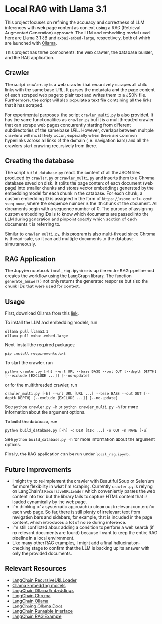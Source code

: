 # Local RAG with Llama 3.1
This project focuses on refining the accuracy and correctness of LLM inferences with web page content as context using a RAG (Retrieval Augmented Generation) approach. The LLM and embedding model used here are Llama 3.1 8B and ``mxbai-embed-large``, respectively, both of which are launched with [Ollama](https://ollama.com). 

This project has three components: the web crawler, the database builder, and the RAG application.

## Crawler
The script ``crawler.py`` is a web crawler that recursively scrapes all child links with the same base URL. It parses the metadata and the page content of each scraped web page to plain text and writes them to a JSON file. Furthermore, the script will also populate a text file containing all the links that it has scraped.

For experimental purposes, the script ``crawler_multi.py`` is also provided. It has the same functionalities as ``crawler.py`` but it is a multithreaded crawler that can scrape web pages concurrently starting from different subdirectories of the same base URL. However, overlaps between multiple crawlers will most likely occur, especially when there are common hyperlinks across all links of the domain (i.e. navigation bars) and all the crawlers start crawling recursively from there.

## Creating the database
The script ``build_database.py`` reads the content of all the JSON files produced by ``crawler.py`` or ``crawler_multi.py`` and inserts them to a Chroma database saved on disk. It splits the page content of each document (web page) into smaller chunks and stores vector embeddings generated by the embedding model for each chunk in the database. For each chunk, a custom embedding ID is assigned in the form of ``https://<some url>.com#<seq num>``, where the sequence number is the ith chunk of the document. All documents begin with a sequence number of 0. The purpose of assigning custom embedding IDs is to know which documents are passed into the LLM during generation and pinpoint exactly which section of each documents it is referring to.

Similar to ``crawler_multi.py``, this program is also multi-thread since Chroma is thread-safe, so it can add multiple documents to the database simultaneously.

## RAG Application
The Jupyter notebook ``local_rag.ipynb`` sets up the entire RAG pipeline and creates the workflow using the LangGraph library. The function ``generate_answer()`` not only returns the generated response but also the chunk IDs that were used for context. 

## Usage
First, download Ollama from this [link](https://ollama.com/download).

To install the LLM and embedding models, run
```
ollama pull llama3.1
ollama pull mxbai-embed-large
```

Next, install the required packages:
```
pip install requirements.txt
```

To start the crawler, run
```
python crawler.py [-h] --url URL --base BASE --out OUT [--depth DEPTH] [--exclude [EXCLUDE ...]] [--no-update]
```
or for the multithreaded crawler, run
```
crawler_multi.py [-h] --url URL [URL ...] --base BASE --out OUT [--depth DEPTH] [--exclude [EXCLUDE ...]] [--no-update]
```
See ``python crawler.py -h`` or ``python crawler_multi.py -h`` for more information about the argument options.

To build the database, run
```
python build_database.py [-h] -d DIR [DIR ...] -o OUT -n NAME [-u]
```
See ``python build_database.py -h`` for more information about the argument options.

Finally, the RAG application can be run under ``local_rag.ipynb``.

## Future Improvements
- I might try to re-implement the crawler with Beautiful Soup or Selenium for more flexibility in what I'm scraping. Currently ``crawler.py`` is relying on LangChain's ``RecursiveURLLoader`` which conveniently parses the web content into text but the library fails to capture HTML content that is loaded dynamically by the web page. 
- I'm thinking of a systematic approach to clean out irrelevant content for each web page. So far, there is still plenty of irrelevant text from navigation bars and sidebars, for example, that is included in the page content, which introduces a lot of noise during inference. 
- I'm still conflicted about adding a condition to perform a web search (if no relevant documents are found) because I want to keep the entire RAG pipeline in a local environment.
- Like many other RAG examples, I might add a final hallucination-checking stage to confirm that the LLM is backing up its answer with only the provided documents.

## Relevant Resources
- [LangChain RecursiveURLLoader](https://python.langchain.com/v0.2/docs/integrations/document_loaders/recursive_url/)
- [Ollama Embedding models](https://ollama.com/blog/embedding-models)
- [LangChain OllamaEmbeddings](https://python.langchain.com/v0.2/docs/integrations/text_embedding/ollama/)
- [LangChain Chroma](https://python.langchain.com/v0.2/docs/integrations/vectorstores/chroma/)
- [LangChain Ollama](https://python.langchain.com/v0.2/docs/integrations/providers/ollama/)
- [LangChaing Ollama Docs](https://api.python.langchain.com/en/latest/llms/langchain_community.llms.ollama.Ollama.html#langchain_community.llms.ollama.Ollama)
- [LangChain Runnable Interface](https://python.langchain.com/v0.1/docs/expression_language/interface/)
- [LangChain RAG Example](https://github.com/langchain-ai/langgraph/blob/main/examples/rag/langgraph_crag_local.ipynb)
